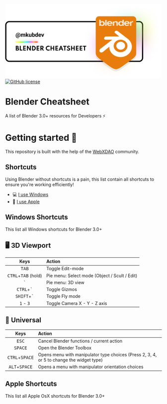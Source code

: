 [![AWESOME CHEATSHEETS LOGO](img/repos_banner.png)](https://mkubdev.github.io/blender-cheatsheet/)
[![GitHub license](https://img.shields.io/badge/license-MIT-blue.svg)](https://github.com/mkubdev/blender-cheatsheet/blob/master/LICENSE)

# Blender Cheatsheet

A list of Blender 3.0+ resources for Developers ⚡

# Getting started 🎨

This repository is built with the help of the [WebXDAO](https://webxdao.github.io) community.

## Shortcuts

Using Blender without shortcuts is a pain, this list contain all shortcuts to ensure you're working efficiently!

- 💻 [I use Windows](#windows-shortcuts)
- 🍎 [I use Apple](#apple-shortcuts)

## Windows Shortcuts

This list all Windows shortcuts for Blender 3.0+

## 🖥️ 3D Viewport

|                 Keys                  | Action                                        |
| :-----------------------------------: | :-------------------------------------------- |
|            <kbd>TAB</kbd>             | Toggle Edit-mode                              |
| <kbd>CTRL</kbd>+<kbd>TAB</kbd> (hold) | Pie menu: Select mode (Object / Scult / Edit) |
|             <kbd>`</kbd>              | Pie menu: 3D view                             |
|     <kbd>CTRL</kbd>+<kbd>`</kbd>      | Toggle Gizmos                                 |
|     <kbd>SHIFT</kbd>+<kbd>`</kbd>     | Toggle Fly mode                               |
|      <kbd>1</kbd> - <kbd>3</kbd>      | Toggle Camera X - Y - Z axis                  |

## 🍿 Universal

|               Keys               | Action                                                                                   |
| :------------------------------: | :--------------------------------------------------------------------------------------- |
|          <kbd>ESC</kbd>          | Cancel Blender functions / current action                                                |
|         <kbd>SPACE</kbd>         | Open the Blender Toolbox                                                                 |
| <kbd>CTRL</kbd>+<kbd>SPACE</kbd> | Opens menu with manipulator type choices (Press 2, 3, 4, or 5 to change the widget type) |
| <kbd>ALT</kbd>+<kbd>SPACE</kbd>  | Opens a menu with manipulator orientation choices                                        |

## Apple Shortcuts

This list all Apple OsX shortcuts for Blender 3.0+
